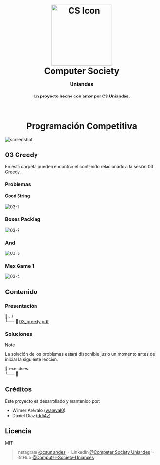 <h1 align="center">
  <br>
  <a href="http://www.amitmerchant.com/electron-markdownify"><img src="https://github.com/user-attachments/assets/3318bcb7-2eb2-4d11-9a40-6b7017cfbf94" alt="CS Icon" width="200"></a>
  <br>
  Computer Society
  <p style="font-size:0.6em">Uniandes</p> 
</h1>

<h4 align="center">Un proyecto hecho con amor por <a href="https://www.linkedin.com/in/computer-society-uniandes-ba1071331/" target="_blank">CS Uniandes</a>.</h4>

<h1 align="center">
  <br>
  Programación Competitiva
</h1>

![screenshot](https://github.com/user-attachments/assets/5eac8ecc-5d36-4eb9-8576-3a3a1b64c91b)

## 03 Greedy
En esta carpeta pueden encontrar el contenido relacionado a la sesión 03 Greedy.

### Problemas
#### Good String
![03-1](https://github.com/user-attachments/assets/2098a684-4231-4ba1-ae91-202f649d4ee4)

### Boxes Packing
![03-2](https://github.com/user-attachments/assets/924c75ad-86be-4f23-a31c-bc02eb7c05bf)

### And
![03-3](https://github.com/user-attachments/assets/a6c7301a-c6d4-4820-9deb-fe9be2e3b6da)

### Mex Game 1
![03-4](https://github.com/user-attachments/assets/fb87a55c-99c3-4f7c-b911-64fd9de08bf9)

## Contenido
### Presentación
📂 ../  
└── 📄 [03_greedy.pdf](https://github.com/Computer-Society-Uniandes/Competitive-Programming/blob/main/content/03_greedy/03_greedy.pdf)

### Soluciones
> [!NOTE]  
> La solución de los problemas estará disponible justo un momento antes de iniciar la siguiente lección.

📂 exercises  
└── 📂

## Créditos
Este proyecto es desarrollado y mantenido por:
- Wilmer Arévalo ([wareval0](https://github.com/wareval0))
- Daniel Diaz ([ddi4z](https://github.com/ddi4z))

## Licencia
MIT

> Instagram [@csuniandes](https://www.instagram.com/csuniandes?utm_source=ig_web_button_share_sheet&igsh=ZDNlZDc0MzIxNw==) &nbsp;&middot;&nbsp;
> LinkedIn [@Computer Society Uniandes](https://www.linkedin.com/in/computer-society-uniandes-ba1071331/) &nbsp;&middot;&nbsp;
> GitHub [@Computer-Society-Uniandes](https://github.com/Computer-Society-Uniandes)
